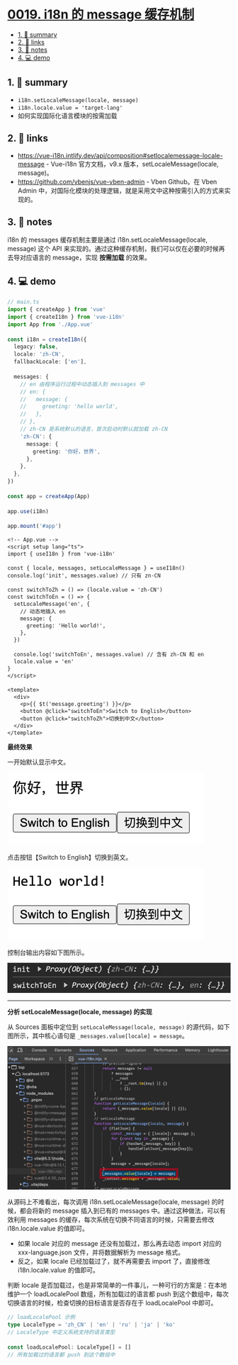 # [0019. i18n 的 message 缓存机制](https://github.com/Tdahuyou/TNotes.vue/tree/main/notes/0019.%20i18n%20%E7%9A%84%20message%20%E7%BC%93%E5%AD%98%E6%9C%BA%E5%88%B6)

<!-- region:toc -->

- [1. 📝 summary](#1--summary)
- [2. 🔗 links](#2--links)
- [3. 📒 notes](#3--notes)
- [4. 💻 demo](#4--demo)

<!-- endregion:toc -->

## 1. 📝 summary

- `i18n.setLocaleMessage(locale, message)`
- `i18n.locale.value = 'target-lang'`
- 如何实现国际化语言模块的按需加载

## 2. 🔗 links

- https://vue-i18n.intlify.dev/api/composition#setlocalemessage-locale-message - Vue-i18n 官方文档，v9.x 版本，setLocaleMessage(locale, message)。
- https://github.com/vbenjs/vue-vben-admin - Vben Github。在 Vben Admin 中，对国际化模块的处理逻辑，就是采用文中这种按需引入的方式来实现的。

## 3. 📒 notes

i18n 的 messages 缓存机制主要是通过 i18n.setLocaleMessage(locale, message) 这个 API 来实现的。通过这种缓存机制，我们可以仅在必要的时候再去导对应语言的 message，实现 **按需加载** 的效果。

## 4. 💻 demo

```ts
// main.ts
import { createApp } from 'vue'
import { createI18n } from 'vue-i18n'
import App from './App.vue'

const i18n = createI18n({
  legacy: false,
  locale: 'zh-CN',
  fallbackLocale: ['en'],

  messages: {
    // en 由程序运行过程中动态插入到 messages 中
    // en: {
    //   message: {
    //     greeting: 'hello world',
    //   },
    // },
    // zh-CN 是系统默认的语言，首次启动时默认就加载 zh-CN
    'zh-CN': {
      message: {
        greeting: '你好，世界',
      },
    },
  },
})

const app = createApp(App)

app.use(i18n)

app.mount('#app')
```

```vue
<!-- App.vue -->
<script setup lang="ts">
import { useI18n } from 'vue-i18n'

const { locale, messages, setLocaleMessage } = useI18n()
console.log('init', messages.value) // 只有 zn-CN

const switchToZh = () => (locale.value = 'zh-CN')
const switchToEn = () => {
  setLocaleMessage('en', {
    // 动态地插入 en
    message: {
      greeting: 'Hello world!',
    },
  })

  console.log('switchToEn', messages.value) // 含有 zh-CN 和 en
  locale.value = 'en'
}
</script>

<template>
  <div>
    <p>{{ $t('message.greeting') }}</p>
    <button @click="switchToEn">Switch to English</button>
    <button @click="switchToZh">切换到中文</button>
  </div>
</template>
```

**最终效果**

一开始默认显示中文。

![](assets/2024-10-04-16-07-38.png)

点击按钮【Switch to English】切换到英文。

![](assets/2024-10-04-16-07-44.png)

控制台输出内容如下图所示。

![](assets/2024-10-04-16-07-49.png)

---

**分析 setLocaleMessage(locale, message) 的实现**

从 Sources 面板中定位到 `setLocaleMessage(locale, message)` 的源代码，如下图所示，其中核心语句是 `_messages.value[locale] = message`。

![](assets/2024-10-04-16-08-17.png)

从源码上不难看出，每次调用 i18n.setLocaleMessage(locale, message) 的时候，都会将新的 message 插入到已有的 messages 中。通过这种做法，可以有效利用 messages 的缓存，每次系统在切换不同语言的时候，只需要去修改 i18n.locale.value 的值即可。

- 如果 locale 对应的 message 还没有加载过，那么再去动态 import 对应的 xxx-language.json 文件，并将数据解析为 message 格式。
- 反之，如果 locale 已经加载过了，就不再需要去 import 了，直接修改 i18n.locale.value 的值即可。

判断 locale 是否加载过，也是非常简单的一件事儿，一种可行的方案是：在本地维护一个 loadLocalePool 数组，所有加载过的语言都 push 到这个数组中，每次切换语言的时候，检查切换的目标语言是否存在于 loadLocalePool 中即可。

```ts
// loadLocalePool 示例
type LocaleType = 'zh_CN' | 'en' | 'ru' | 'ja' | 'ko'
// LocaleType 中定义系统支持的语言类型

const loadLocalePool: LocaleType[] = []
// 所有加载过的语言都 push 到这个数组中
```
